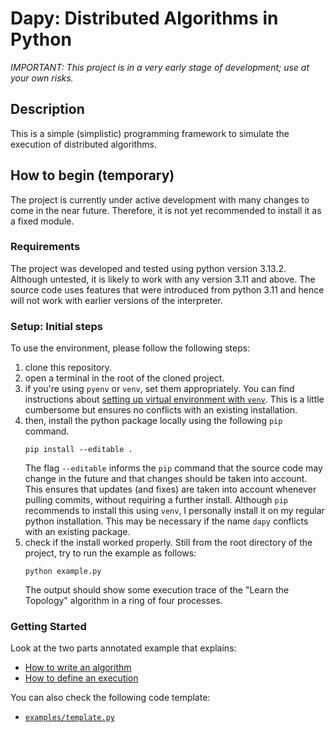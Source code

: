 # Dapy: Distributed Algorithms in Python

<p style="font-style:italic">
IMPORTANT:
This project is in a very early stage of development; use at your own risks.
</p>

## Description

This is a simple (simplistic) programming framework to simulate the execution of distributed algorithms.



## How to begin (temporary)

The project is currently under active development with many changes to come in the near future.
Therefore, it is not yet recommended to install it as a fixed module.

### Requirements

The project was developed and tested using python version 3.13.2.
Although untested, it is likely to work with any version 3.11 and above.
The source code uses features that were introduced from python 3.11 and hence will not work with earlier versions of the interpreter.

### Setup: Initial steps

To use the environment, please follow the following steps:

1. clone this repository.
1. open a terminal in the root of the cloned project.
1. if you're using `pyenv` or `venv`, set them appropriately.
    You can find instructions about [setting up virtual environment with `venv`](https://packaging.python.org/en/latest/guides/installing-using-pip-and-virtual-environments/). This is a little cumbersome but ensures no conflicts with an existing installation.
1. then, install the python package locally using the following `pip` command.
    ```shell
    pip install --editable .
    ```
    The flag `--editable` informs the `pip` command that the source code may change in the future and that changes should be taken into account. 
    This ensures that updates (and fixes) are taken into account whenever pulling commits, without requiring a further install.
    Although `pip` recommends to install this using `venv`, I personally install it on my regular python installation.
    This may be necessary if the name `dapy` conflicts with an existing package.
1. check if the install worked properly.
    Still from the root directory of the project, try to run the example as follows:
    ```shell
    python example.py
    ```
    The output should show some execution trace of the "Learn the Topology" algorithm in a ring of four processes.

### Getting Started

Look at the two parts annotated example that explains:
* [How to write an algorithm](docs/sample-algorithm.md)
* [How to define an execution](docs/sample-execution.md)

You can also check the following code template:
* [`examples/template.py`](examples/template.py)
